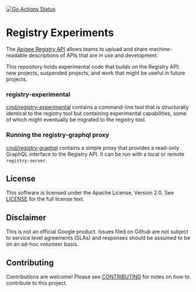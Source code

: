 [![Go Actions Status](https://github.com/apigee/registry-experimental/workflows/Go/badge.svg)](https://github.com/apigee/registry-experimental/actions)

# Registry Experiments

The [Apigee Registry API](https://github.com/apigee/registry) allows teams to
upload and share machine-readable descriptions of APIs that are in use and
development.

This repository holds experimental code that builds on the Registry API: new
projects, suspended projects, and work that might be useful in future projects.

### registry-experimental

[cmd/registry-experimental](cmd/registry-experimental) contains a command-line
tool that is structurally identical to the registry tool but containing
experimental capabilities, some of which might eventually be migrated to the
registry tool.

### Running the registry-graphql proxy

[cmd/registry-graphql](cmd/registry-graphql) contains a simple proxy that
provides a read-only GraphQL interface to the Registry API. It can be run with
a local or remote `registry-server`.

## License

This software is licensed under the Apache License, Version 2.0. See
[LICENSE](LICENSE) for the full license text.

## Disclaimer

This is not an official Google product. Issues filed on Github are not subject
to service level agreements (SLAs) and responses should be assumed to be on an
ad-hoc volunteer basis.

## Contributing

Contributions are welcome! Please see [CONTRIBUTING](CONTRIBUTING.md) for notes
on how to contribute to this project.
